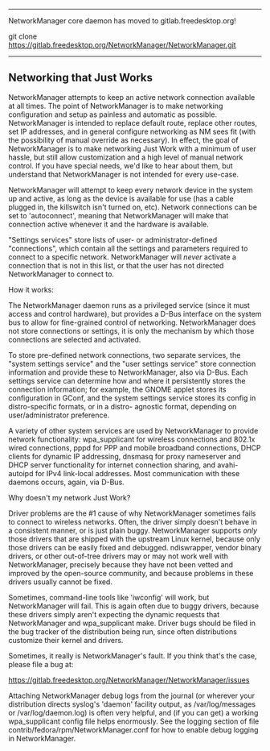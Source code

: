 ******************
NetworkManager core daemon has moved to gitlab.freedesktop.org!

git clone https://gitlab.freedesktop.org/NetworkManager/NetworkManager.git
******************


Networking that Just Works
--------------------------

NetworkManager attempts to keep an active network connection available at all
times.  The point of NetworkManager is to make networking configuration and
setup as painless and automatic as possible.  NetworkManager is intended to
replace default route, replace other routes, set IP addresses, and in general
configure networking as NM sees fit (with the possibility of manual override as
necessary).  In effect, the goal of NetworkManager is to make networking Just
Work with a minimum of user hassle, but still allow customization and a high
level of manual network control.  If you have special needs, we'd like to hear
about them, but understand that NetworkManager is not intended for every
use-case.

NetworkManager will attempt to keep every network device in the system up and
active, as long as the device is available for use (has a cable plugged in,
the killswitch isn't turned on, etc).  Network connections can be set to
'autoconnect', meaning that NetworkManager will make that connection active
whenever it and the hardware is available.

"Settings services" store lists of user- or administrator-defined "connections",
which contain all the settings and parameters required to connect to a specific
network.  NetworkManager will _never_ activate a connection that is not in this
list, or that the user has not directed NetworkManager to connect to.


How it works:

The NetworkManager daemon runs as a privileged service (since it must access
and control hardware), but provides a D-Bus interface on the system bus to
allow for fine-grained control of networking.  NetworkManager does not store
connections or settings, it is only the mechanism by which those connections
are selected and activated.

To store pre-defined network connections, two separate services, the "system
settings service" and the "user settings service" store connection information
and provide these to NetworkManager, also via D-Bus.  Each settings service
can determine how and where it persistently stores the connection information;
for example, the GNOME applet stores its configuration in GConf, and the system
settings service stores its config in distro-specific formats, or in a distro-
agnostic format, depending on user/administrator preference.

A variety of other system services are used by NetworkManager to provide
network functionality: wpa_supplicant for wireless connections and 802.1x
wired connections, pppd for PPP and mobile broadband connections, DHCP clients
for dynamic IP addressing, dnsmasq for proxy nameserver and DHCP server
functionality for internet connection sharing, and avahi-autoipd for IPv4
link-local addresses.  Most communication with these daemons occurs, again,
via D-Bus.


Why doesn't my network Just Work?

Driver problems are the #1 cause of why NetworkManager sometimes fails to
connect to wireless networks.  Often, the driver simply doesn't behave in a
consistent manner, or is just plain buggy.  NetworkManager supports _only_
those drivers that are shipped with the upstream Linux kernel, because only
those drivers can be easily fixed and debugged.  ndiswrapper, vendor binary
drivers, or other out-of-tree drivers may or may not work well with
NetworkManager, precisely because they have not been vetted and improved by the
open-source community, and because problems in these drivers usually cannot
be fixed.

Sometimes, command-line tools like 'iwconfig' will work, but NetworkManager will
fail.  This is again often due to buggy drivers, because these drivers simply
aren't expecting the dynamic requests that NetworkManager and wpa_supplicant
make.  Driver bugs should be filed in the bug tracker of the distribution being
run, since often distributions customize their kernel and drivers.

Sometimes, it really is NetworkManager's fault.  If you think that's
the case, please file a bug at:

https://gitlab.freedesktop.org/NetworkManager/NetworkManager/issues

Attaching NetworkManager debug logs from the journal (or wherever your
distribution directs syslog's 'daemon' facility output, as
/var/log/messages or /var/log/daemon.log) is often very helpful, and
(if you can get) a working wpa_supplicant config file helps
enormously.  See the logging section of file
contrib/fedora/rpm/NetworkManager.conf for how to enable debug logging
in NetworkManager.
